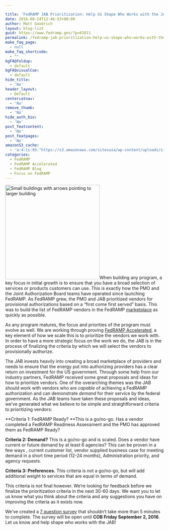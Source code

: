 ```yaml
---

title: 'FedRAMP JAB Prioritization: Help Us Shape Who Works with the JAB'
date: 2016-08-24T12:46:53+00:00
author: Matt Goodrich
layout: blog-list
guid: https://www.fedramp.gov/?p=61811
permalink: /fedramp-jab-prioritization-help-us-shape-who-works-with-the-jab/
make_faq_page:
  - null
make_faq_shortcode:
  - ""
bgFAQfoldup:
  - default
bgFAQvisualCue:
  - default
hide_title:
  - 'No'
header_layout:
  - Default
centercatnav:
  - 'No'
remove_thumb:
  - 'No'
hide_auth_bio:
  - 'No'
post_featcontent:
  - 'No'
post_featpages:
  - 'No'
amazonS3_cache:
  - 'a:4:{s:93:"https://s3.amazonaws.com/sitesusa/wp-content/uploads/sites/482/2016/08/JAB-Prioritization.png";i:61821;s:101:"https://s3.amazonaws.com/sitesusa/wp-content/uploads/sites/482/2016/08/JAB-Prioritization-300x300.png";i:61821;s:101:"https://s3.amazonaws.com/sitesusa/wp-content/uploads/sites/482/2016/08/JAB-Prioritization-768x768.png";i:61821;s:101:"https://s3.amazonaws.com/sitesusa/wp-content/uploads/sites/482/2016/08/JAB-Prioritization-150x150.png";i:61821;}'
categories:
  - FedRAMP
  - FedRAMP Accelerated
  - FedRAMP Blog
  - Focus on FedRAMP
---
```

<img class="alignright wp-image-61821 size-medium" src="https://s3.amazonaws.com/sitesusa/wp-content/uploads/sites/482/2016/08/JAB-Prioritization-300x300.png" alt="Small buildings with arrows pointing to larger building" width="300" height="300" srcset="https://s3.amazonaws.com/sitesusa/wp-content/uploads/sites/482/2016/08/JAB-Prioritization-300x300.png 300w, https://s3.amazonaws.com/sitesusa/wp-content/uploads/sites/482/2016/08/JAB-Prioritization-150x150.png 150w, https://s3.amazonaws.com/sitesusa/wp-content/uploads/sites/482/2016/08/JAB-Prioritization-768x768.png 768w, https://s3.amazonaws.com/sitesusa/wp-content/uploads/sites/482/2016/08/JAB-Prioritization.png 900w" sizes="(max-width: 300px) 100vw, 300px" />When building any program, a key focus in initial growth is to ensure that you have a broad selection of services or products customers can use. This is exactly how the PMO and the Joint Authorization Board teams have operated since launching FedRAMP. As FedRAMP grew, the PMO and JAB prioritized vendors for provisional authorizations based on a “first come first served” basis. This was to build the list of FedRAMP vendors in the FedRAMP [marketplace](http://marketplace.fedramp.gov) as quickly as possible.

As any program matures, the focus and priorities of the program must evolve as well. We are working through proving [FedRAMP Accelerated](https://www.fedramp.gov/participate/fedramp-accelerated-process/), a key element of how we scale this is to prioritize the vendors we work with. In order to have a more strategic focus on the work we do, the JAB is in the process of finalizing the criteria by which we will select the vendors to provisionally authorize.

The JAB invests heavily into creating a broad marketplace of providers and needs to ensure that the energy put into authorizing providers has a clear return on investment for the US government. Through some help from our industry partners, FedRAMP received some great proposals and ideas for how to prioritize vendors. One of the overarching themes was the JAB should work with vendors who are _capable_ of achieving a FedRAMP authorization and can demonstrate _demand_ for their service by the federal government. As the JAB teams have taken these proposals and ideas, we’ve generated what we believe to be simple and straightforward criteria to prioritizing vendors:


  **Criteria 1: FedRAMP Ready? **This is a go/no-go. Has a vendor completed a FedRAMP Readiness Assessment and the PMO has approved them as FedRAMP Ready?


  **Criteria 2: Demand?** This is a go/no-go and is scaled. Does a vendor have current or future demand by at least 6 agencies? This can be proven in a few ways , current customer list, vendor supplied business case for meeting demand in a short time period (12-24 months), Administration priority, and agency requests. 


  **Criteria 3: Preferences.** This criteria is not a go/no-go, but will add additional weight to services that are equal in terms of demand.


This criteria is not final however. We’re looking for feedback before we finalize the prioritization criteria in the next 30-60 days. We want you to let us know what you think about the criteria and any suggestions you have on improving the criteria as it exists now.

We’ve created a [7 question survey](https://docs.google.com/forms/d/e/1FAIpQLSewyvamFcFMK2Jk5prlplxxR0AkC3KWHAvT-NsqfQsGOuvQiA/viewform) that shouldn’t take more than 5 minutes to complete. The survey will be open until **COB Friday September 2, 2016**. Let us know and help shape who works with the JAB!